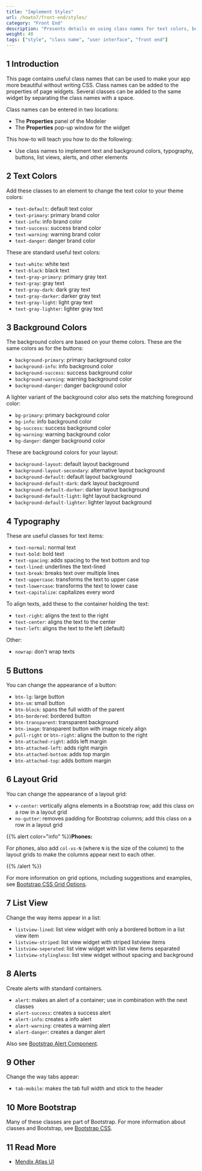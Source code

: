 ```yaml
---
title: "Implement Styles"
url: /howto7/front-end/styles/
category: "Front End"
description: "Presents details on using class names for text colors, buttons, and other style elements."
weight: 40
tags: ["style", "class name", "user interface", "front end"]
---
```


## 1 Introduction

This page contains useful class names that can be used to make your app more beautiful without writing CSS. Class names can be added to the properties of page widgets. Several classes can be added to the same widget by separating the class names with a space.

Class names can be entered in two locations:

* The **Properties** panel of the Modeler
* The **Properties** pop-up window for the widget

This how-to will teach you how to do the following:

* Use class names to implement text and background colors, typography, buttons, list views, alerts, and other elements

## 2 Text Colors

Add these classes to an element to change the text color to your theme colors:

* `text-default`: default text color
* `text-primary`: primary brand color
* `text-info`: info brand color
* `text-success`: success brand color
* `text-warning`: warning brand color
* `text-danger`: danger brand color

These are standard useful text colors:

* `text-white`: white text
* `text-black`: black text
* `text-gray-primary`: primary gray text
* `text-gray`: gray text
* `text-gray-dark`: dark gray text
* `text-gray-darker`: darker gray text
* `text-gray-light`: light gray text
* `text-gray-lighter`: lighter gray text

## 3 Background Colors

The background colors are based on your theme colors. These are the same colors as for the buttons:

* `background-primary`: primary background color
* `background-info`: info background color
* `background-success`: success background color
* `background-warning`: warning background color
* `background-danger`: danger background color

A lighter variant of the background color also sets the matching foreground color:

* `bg-primary`: primary background color
* `bg-info`: info background color
* `bg-success`: success background color
* `bg-warning`: warning background color
* `bg-danger`: danger background color

These are background colors for your layout:

* `background-layout`: default layout background
* `background-layout-secondary`: alternative layout background
* `background-default`: default layout background
* `background-default-dark`: dark layout background
* `background-default-darker`: darker layout background
* `background-default-light`: light layout background
* `background-default-lighter`: lighter layout background

## 4 Typography

These are useful classes for text items:

* `text-normal`: normal text
* `text-bold`: bold text
* `text-spacing`: adds spacing to the text bottom and top
* `text-lined`: underlines the text-lined
* `text-break`: breaks text over multiple lines
* `text-uppercase`: transforms the text to upper case
* `text-lowercase`: transforms the text to lower case
* `text-capitalize`: capitalizes every word

To align texts, add these to the container holding the text:

* `text-right`: aligns the text to the right
* `text-center`: aligns the text to the center
* `text-left`: aligns the text to the left (default)

Other:

* `nowrap`: don't wrap texts

## 5 Buttons

You can change the appearance of a button:

* `btn-lg`: large button
* `btn-sm`: small button
* `btn-block`: spans the full width of the parent
* `btn-bordered`: bordered button
* `btn-transparent`: transparent background
* `btn-image`: transparent button with image nicely align
* `pull-right` or `btn-right`: aligns the button to the right
* `btn-attached-right`: adds left margin
* `btn-attached-left`: adds right margin
* `btn-attached-bottom`: adds top margin
* `btn-attached-top`: adds bottom margin

## 6 Layout Grid

You can change the appearance of a layout grid:

* `v-center`: vertically aligns elements in a Bootstrap row; add this class on a row in a layout grid
* `no-gutter`: removes padding for Bootstrap columns; add this class on a row in a layout grid

{{% alert color="info" %}}**Phones:**

For phones, also add `col-xs-N` (where `N` is the size of the column) to the layout grids to make the columns appear next to each other. 

{{% /alert %}}

For more information on grid options, including suggestions and examples, see [Bootstrap CSS Grid Options](https://getbootstrap.com/docs/3.3/css/#grid-options).

## 7 List View

Change the way items appear in a list:

* `listview-lined`: list view widget with only a bordered bottom in a list view item
* `listview-striped`: list view widget with striped listview items
* `listview-seperated`: list view widget with list view items separated
* `listview-stylingless`: list view widget without spacing and background

## 8 Alerts

Create alerts with standard containers.

* `alert`: makes an alert of a container; use in combination with the next classes
* `alert-success`: creates a success alert
* `alert-info`: creates a info alert
* `alert-warning`: creates a warning alert
* `alert-danger`: creates a danger alert

Also see [Bootstrap Alert Component](https://getbootstrap.com/docs/3.3/components/#alerts).

## 9 Other

Change the way tabs appear:

* `tab-mobile`: makes the tab full width and stick to the header

## 10 More Bootstrap

Many of these classes are part of Bootstrap. For more information about classes and Bootstrap, see [Bootstrap CSS](https://getbootstrap.com/docs/3.3/css/).

## 11 Read More

* [Mendix Atlas UI](https://atlas2.mendix.com/)
